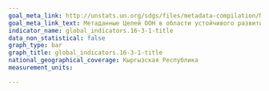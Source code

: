 ```yaml
---
goal_meta_link: http://unstats.un.org/sdgs/files/metadata-compilation/Metadata-Goal-16.pdf
goal_meta_link_text: Метаданные Целей ООН в области устойчивого развития (PDF, 222 КБ)
indicator_name: global_indicators.16-3-1-title
data_non_statistical: false
graph_type: bar
graph_title: global_indicators.16-3-1-title
national_geographical_coverage: Кыргызская Республика
measurement_units: 

---
```

